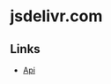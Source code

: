 # jsdelivr.com

## Links

- [Api](https://github.com/jsdelivr/data.jsdelivr.com#list-package-versions)
